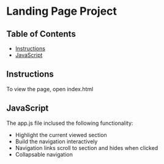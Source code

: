 # Landing Page Project

## Table of Contents

* [Instructions](#instructions)
* [JavaScript](#javascript)

## Instructions

To view the page, open index.html

## JavaScript

The app.js file inclused the following functionality:

- Highlight the current viewed section
- Build the navigation interactively
- Navigation links scroll to section and hides when clicked
- Collapsable navigation
